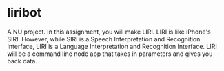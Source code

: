 # liribot
A NU project. In this assignment, you will make LIRI. LIRI is like iPhone's SIRI. However, while SIRI is a Speech Interpretation and Recognition Interface, LIRI is a Language Interpretation and Recognition Interface.  LIRI will be a command line node app that takes in parameters and gives you back data.
